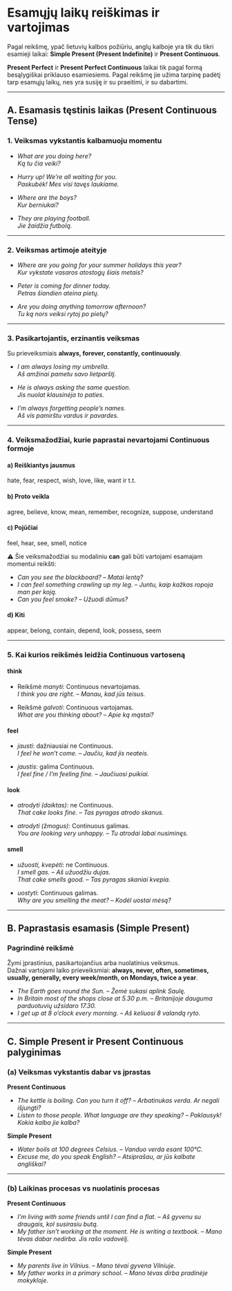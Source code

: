 # Esamųjų laikų reiškimas ir vartojimas

Pagal reikšmę, ypač lietuvių kalbos požiūriu, anglų kalboje yra tik du tikri esamieji laikai: **Simple Present (Present Indefinite)** ir **Present Continuous**.

**Present Perfect** ir **Present Perfect Continuous** laikai tik pagal formą besąlygiškai priklauso esamiesiems. Pagal reikšmę jie užima tarpinę padėtį tarp esamųjų laikų, nes yra susiję ir su praeitimi, ir su dabartimi.

---

## A. Esamasis tęstinis laikas (Present Continuous Tense)

### 1. Veiksmas vykstantis kalbamuoju momentu

- *What are you doing here?*  
  *Ką tu čia veiki?*

- *Hurry up! We’re all waiting for you.*  
  *Paskubėk! Mes visi tavęs laukiame.*

- *Where are the boys?*  
  *Kur berniukai?*

- *They are playing football.*  
  *Jie žaidžia futbolą.*

---

### 2. Veiksmas artimoje ateityje

- *Where are you going for your summer holidays this year?*  
  *Kur vykstate vasaros atostogų šiais metais?*

- *Peter is coming for dinner today.*  
  *Petras šiandien ateina pietų.*

- *Are you doing anything tomorrow afternoon?*  
  *Tu ką nors veiksi rytoj po pietų?*

---

### 3. Pasikartojantis, erzinantis veiksmas

Su prieveiksmiais **always, forever, constantly, continuously**.

- *I am always losing my umbrella.*  
  *Aš amžinai pametu savo lietparštį.*

- *He is always asking the same question.*  
  *Jis nuolat klausinėja to paties.*

- *I’m always forgetting people’s names.*  
  *Aš vis pamirštu vardus ir pavardes.*

---

### 4. Veiksmažodžiai, kurie paprastai nevartojami Continuous formoje

#### a) Reiškiantys jausmus
hate, fear, respect, wish, love, like, want ir t.t.

#### b) Proto veikla
agree, believe, know, mean, remember, recognize, suppose, understand

#### c) Pojūčiai
feel, hear, see, smell, notice

⚠️ Šie veiksmažodžiai su modaliniu **can** gali būti vartojami esamajam momentui reikšti:

- *Can you see the blackboard?* – *Matai lentą?*  
- *I can feel something crawling up my leg.* – *Juntu, kaip kažkas ropoja man per koją.*  
- *Can you feel smoke?* – *Užuodi dūmus?*

#### d) Kiti
appear, belong, contain, depend, look, possess, seem

---

### 5. Kai kurios reikšmės leidžia Continuous vartoseną

#### think
- Reikšmė *manyti*: Continuous nevartojamas.  
  *I think you are right.* – *Manau, kad jūs teisus.*

- Reikšmė *galvoti*: Continuous vartojamas.  
  *What are you thinking about?* – *Apie ką mąstai?*

#### feel
- *jausti*: dažniausiai ne Continuous.  
  *I feel he won’t come.* – *Jaučiu, kad jis neateis.*

- *jaustis*: galima Continuous.  
  *I feel fine / I’m feeling fine.* – *Jaučiuosi puikiai.*  

#### look
- *atrodyti (daiktas)*: ne Continuous.  
  *That cake looks fine.* – *Tas pyragas atrodo skanus.*

- *atrodyti (žmogus)*: Continuous galimas.  
  *You are looking very unhappy.* – *Tu atrodai labai nusiminęs.*

#### smell
- *užuosti, kvepėti*: ne Continuous.  
  *I smell gas.* – *Aš užuodžiu dujas.*  
  *That cake smells good.* – *Tas pyragas skaniai kvepia.*

- *uostyti*: Continuous galimas.  
  *Why are you smelling the meat?* – *Kodėl uostai mėsą?*

---

## B. Paprastasis esamasis (Simple Present)

### Pagrindinė reikšmė
Žymi įprastinius, pasikartojančius arba nuolatinius veiksmus.  
Dažnai vartojami laiko prieveiksmiai: **always, never, often, sometimes, usually, generally, every week/month, on Mondays, twice a year**.

- *The Earth goes round the Sun.* – *Žemė sukasi aplink Saulę.*  
- *In Britain most of the shops close at 5.30 p.m.* – *Britanijoje dauguma parduotuvių užsidaro 17.30.*  
- *I get up at 8 o’clock every morning.* – *Aš keliuosi 8 valandą ryto.*  

---

## C. Simple Present ir Present Continuous palyginimas

### (a) Veiksmas vykstantis dabar vs įprastas

**Present Continuous**  
- *The kettle is boiling. Can you turn it off?* – *Arbatinukas verda. Ar negali išjungti?*  
- *Listen to those people. What language are they speaking?* – *Paklausyk! Kokia kalba jie kalba?*

**Simple Present**  
- *Water boils at 100 degrees Celsius.* – *Vanduo verda esant 100°C.*  
- *Excuse me, do you speak English?* – *Atsiprašau, ar jūs kalbate angliškai?*

---

### (b) Laikinas procesas vs nuolatinis procesas

**Present Continuous**  
- *I’m living with some friends until I can find a flat.* – *Aš gyvenu su draugais, kol susirasiu butą.*  
- *My father isn’t working at the moment. He is writing a textbook.* – *Mano tėvas dabar nedirba. Jis rašo vadovėlį.*

**Simple Present**  
- *My parents live in Vilnius.* – *Mano tėvai gyvena Vilniuje.*  
- *My father works in a primary school.* – *Mano tėvas dirba pradinėje mokykloje.*
